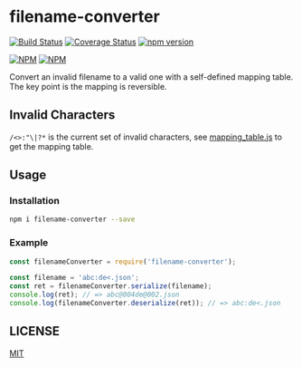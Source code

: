 # filename-converter

[![Build Status](https://travis-ci.org/Maples7/filename-converter.svg?branch=master)](https://travis-ci.org/Maples7/filename-converter)
[![Coverage Status](https://coveralls.io/repos/github/Maples7/filename-converter/badge.svg?branch=master)](https://coveralls.io/github/Maples7/filename-converter?branch=master)
[![npm version](https://badge.fury.io/js/filename-converter.svg)](https://badge.fury.io/js/filename-converter)           

[![NPM](https://nodei.co/npm/filename-converter.png?downloads=true&downloadRank=true&stars=true)](https://nodei.co/npm/filename-converter/)
[![NPM](https://nodei.co/npm-dl/filename-converter.png?months=6&height=3)](https://nodei.co/npm/filename-converter/)

Convert an invalid filename to a valid one with a self-defined mapping table. The key point is the mapping is reversible.

## Invalid Characters

`/<>:"\|?*` is the current set of invalid characters, see [mapping_table.js](mapping_table.js) to get the mapping table.

## Usage

### Installation

```sh
npm i filename-converter --save
```

### Example

```js
const filenameConverter = require('filename-converter');

const filename = 'abc:de<.json';
const ret = filenameConverter.serialize(filename);
console.log(ret); // => abc@004de@002.json
console.log(filenameConverter.deserialize(ret)); // => abc:de<.json
```

## LICENSE

[MIT](LICENSE)
